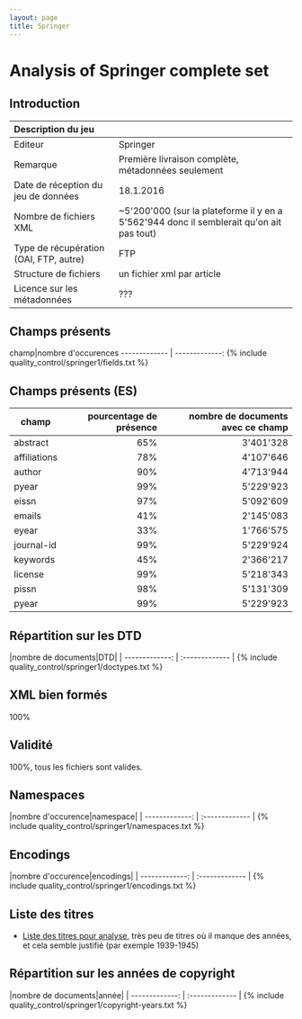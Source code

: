```yaml
---
layout: page
title: Springer
---
```

# Analysis of Springer complete set

## Introduction

|Description du jeu||
| :------------- | :------------- |
|Editeur|Springer|
|Remarque|Première livraison complète, métadonnées seulement|
|Date de réception du jeu de données|18.1.2016|
|Nombre de fichiers XML|~5'200'000 (sur la plateforme il y en a 5'562'944 donc il semblerait qu'on ait pas tout)|
|Type de récupération (OAI, FTP, autre)|FTP|
|Structure de fichiers|un fichier xml par article|
|Licence sur les métadonnées|???|

## Champs présents

<div markdown="1">
champ|nombre d'occurences
------------- | -------------:
{% include quality_control/springer1/fields.txt %}
</div>


## Champs présents (ES)

champ|pourcentage de présence|nombre de documents avec ce champ
------------- | -------------: | -------------:
abstract|65%|3'401'328
affiliations|78%|4'107'646
author|90%|4'713'944
pyear|99%|5'229'923
eissn|97%|5'092'609
emails|41%|2'145'083
eyear|33%|1'766'575
journal-id|99%|5'229'924
keywords|45%|2'366'217
license|99%|5'218'343
pissn|98%|5'131'309
pyear|99%|5'229'923



## Répartition sur les DTD

<div markdown="1">
|nombre de documents|DTD|
| -------------: | :------------- |
{% include quality_control/springer1/doctypes.txt %}
</div>

## XML bien formés

100%

## Validité

100%, tous les fichiers sont valides.

## Namespaces

<div markdown="1">
|nombre d'occurence|namespace|
| -------------: | :------------- |
{% include quality_control/springer1/namespaces.txt %}
</div>

## Encodings

<div markdown="1">
|nombre d'occurence|encodings|
| -------------: | :------------- |
{% include quality_control/springer1/encodings.txt %}
</div>

## Liste des titres

* [Liste des titres pour analyse](https://github.com/swissbib/metadataNationalLicences/tree/master/title-lists), très peu de titres où il manque des années, et cela semble justifié (par exemple 1939-1945)


## Répartition sur les années de copyright

<div markdown="1">
|nombre de documents|année|
| -------------: | :------------- |
{% include quality_control/springer1/copyright-years.txt %}
</div>
